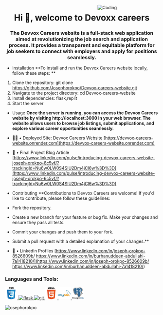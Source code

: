 <p align="left"> <img align="right" alt="Coding" width="200" src=https://i.imgur.com/CRIfdnA.jpg> </p>

<h1 align="center">Hi 👋, welcome to Devoxx careers</h1>
<h3 align="center">The Devvox Careers website is a full-stack web application aimed at revolutionizing the job search and application process. It provides a transparent and equitable platform for job seekers to connect with employers and apply for positions seamlessly.</h3>


- Installation **To install and run the Devvox Careers website locally, follow these steps: **
1. Clone the repository: git clone https://github.com/Josephorokpo/Devvox-careers-website.git 
2. Navigate to the project directory: cd Devvox-careers-website 
3. Install dependencies: flask,replit 
4. Start the server


- Usage **Once the server is running, you can access the Devvox Careers website by visiting http://localhost:3000 in your web browser. The website allows users to browse job listings, submit applications, and explore various career opportunities seamlessly.**



- 👨‍💻 • Deployed Site: Devvox Careers Website [https://devvox-careers-website.onrender.com](https://devvox-careers-website.onrender.com)

- 📝 • Final Project Blog Article [https://www.linkedin.com/pulse/introducing-devvox-careers-website-joseph-orokpo-6c5vf/?trackingId=Nu6w0LW0S4SIU2Dm4jCl6w%3D%3D](https://www.linkedin.com/pulse/introducing-devvox-careers-website-joseph-orokpo-6c5vf/?trackingId=Nu6w0LW0S4SIU2Dm4jCl6w%3D%3D)

-  Contributing **Contributions to Devvox Careers are welcome! If you'd like to contribute, please follow these guidelines:
-  Fork the repository.
-  Create a new branch for your feature or bug fix. Make your changes and ensure they pass all tests.
-   Commit your changes and push them to your fork.
-   Submit a pull request with a detailed explanation of your changes.**

- 📄 • LinkedIn Profiles [https://www.linkedin.com/in/joseph-orokpo-8526609b/ https://www.linkedin.com/in/burhanuddeen-abdullahi-7a1418210/](https://www.linkedin.com/in/joseph-orokpo-8526609b/ https://www.linkedin.com/in/burhanuddeen-abdullahi-7a1418210/)


<p align="left">
</p>

<h3 align="left">Languages and Tools:</h3>
<p align="left"> <a href="https://www.w3schools.com/css/" target="_blank" rel="noreferrer"> <img src="https://raw.githubusercontent.com/devicons/devicon/master/icons/css3/css3-original-wordmark.svg" alt="css3" width="40" height="40"/> </a> <a href="https://flask.palletsprojects.com/" target="_blank" rel="noreferrer"> <img src="https://www.vectorlogo.zone/logos/pocoo_flask/pocoo_flask-icon.svg" alt="flask" width="40" height="40"/> </a> <a href="https://git-scm.com/" target="_blank" rel="noreferrer"> <img src="https://www.vectorlogo.zone/logos/git-scm/git-scm-icon.svg" alt="git" width="40" height="40"/> </a> <a href="https://www.w3.org/html/" target="_blank" rel="noreferrer"> <img src="https://raw.githubusercontent.com/devicons/devicon/master/icons/html5/html5-original-wordmark.svg" alt="html5" width="40" height="40"/> </a> <a href="https://www.mysql.com/" target="_blank" rel="noreferrer"> <img src="https://raw.githubusercontent.com/devicons/devicon/master/icons/mysql/mysql-original-wordmark.svg" alt="mysql" width="40" height="40"/> </a> <a href="https://www.postgresql.org" target="_blank" rel="noreferrer"> <img src="https://raw.githubusercontent.com/devicons/devicon/master/icons/postgresql/postgresql-original-wordmark.svg" alt="postgresql" width="40" height="40"/> </a> </p>

<p><img align="center" src="https://github-readme-stats.vercel.app/api/top-langs?username=josephorokpo&show_icons=true&locale=en&layout=compact" alt="osephorokpo" /></p>
